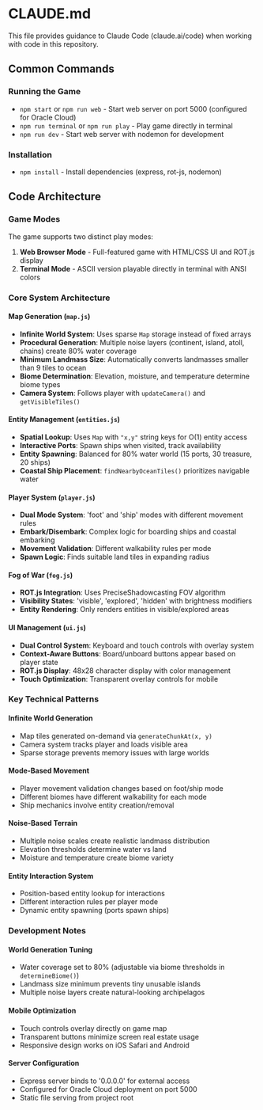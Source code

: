 # CLAUDE.md

This file provides guidance to Claude Code (claude.ai/code) when working with code in this repository.

## Common Commands

### Running the Game
- `npm start` or `npm run web` - Start web server on port 5000 (configured for Oracle Cloud)
- `npm run terminal` or `npm run play` - Play game directly in terminal
- `npm run dev` - Start web server with nodemon for development

### Installation
- `npm install` - Install dependencies (express, rot-js, nodemon)

## Code Architecture

### Game Modes
The game supports two distinct play modes:
1. **Web Browser Mode** - Full-featured game with HTML/CSS UI and ROT.js display
2. **Terminal Mode** - ASCII version playable directly in terminal with ANSI colors

### Core System Architecture

#### Map Generation (`map.js`)
- **Infinite World System**: Uses sparse `Map` storage instead of fixed arrays
- **Procedural Generation**: Multiple noise layers (continent, island, atoll, chains) create 80% water coverage
- **Minimum Landmass Size**: Automatically converts landmasses smaller than 9 tiles to ocean
- **Biome Determination**: Elevation, moisture, and temperature determine biome types
- **Camera System**: Follows player with `updateCamera()` and `getVisibleTiles()`

#### Entity Management (`entities.js`)
- **Spatial Lookup**: Uses `Map` with `"x,y"` string keys for O(1) entity access
- **Interactive Ports**: Spawn ships when visited, track availability
- **Entity Spawning**: Balanced for 80% water world (15 ports, 30 treasure, 20 ships)
- **Coastal Ship Placement**: `findNearbyOceanTiles()` prioritizes navigable water

#### Player System (`player.js`)
- **Dual Mode System**: 'foot' and 'ship' modes with different movement rules
- **Embark/Disembark**: Complex logic for boarding ships and coastal embarking
- **Movement Validation**: Different walkability rules per mode
- **Spawn Logic**: Finds suitable land tiles in expanding radius

#### Fog of War (`fog.js`)
- **ROT.js Integration**: Uses PreciseShadowcasting FOV algorithm
- **Visibility States**: 'visible', 'explored', 'hidden' with brightness modifiers
- **Entity Rendering**: Only renders entities in visible/explored areas

#### UI Management (`ui.js`)
- **Dual Control System**: Keyboard and touch controls with overlay system
- **Context-Aware Buttons**: Board/unboard buttons appear based on player state
- **ROT.js Display**: 48x28 character display with color management
- **Touch Optimization**: Transparent overlay controls for mobile

### Key Technical Patterns

#### Infinite World Generation
- Map tiles generated on-demand via `generateChunkAt(x, y)`
- Camera system tracks player and loads visible area
- Sparse storage prevents memory issues with large worlds

#### Mode-Based Movement
- Player movement validation changes based on foot/ship mode
- Different biomes have different walkability for each mode
- Ship mechanics involve entity creation/removal

#### Noise-Based Terrain
- Multiple noise scales create realistic landmass distribution
- Elevation thresholds determine water vs land
- Moisture and temperature create biome variety

#### Entity Interaction System
- Position-based entity lookup for interactions
- Different interaction rules per player mode
- Dynamic entity spawning (ports spawn ships)

### Development Notes

#### World Generation Tuning
- Water coverage set to 80% (adjustable via biome thresholds in `determineBiome()`)
- Landmass size minimum prevents tiny unusable islands
- Multiple noise layers create natural-looking archipelagos

#### Mobile Optimization
- Touch controls overlay directly on game map
- Transparent buttons minimize screen real estate usage
- Responsive design works on iOS Safari and Android

#### Server Configuration
- Express server binds to '0.0.0.0' for external access
- Configured for Oracle Cloud deployment on port 5000
- Static file serving from project root
